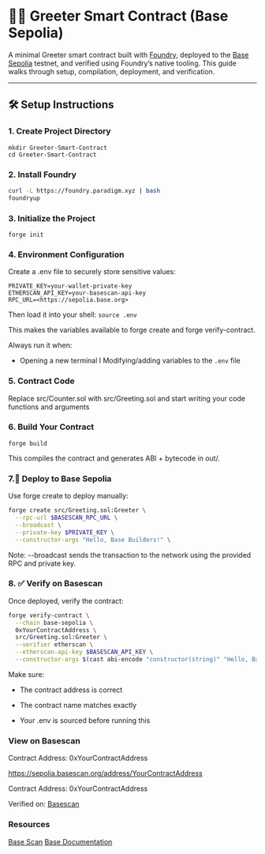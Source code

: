 # 👋🏻 Greeter Smart Contract (Base Sepolia)

A minimal Greeter smart contract built with [Foundry](https://book.getfoundry.sh/), deployed to the [Base Sepolia](https://sepolia.basescan.org/) testnet, and verified using Foundry’s native tooling. This guide walks through setup, compilation, deployment, and verification.

---

## 🛠️ Setup Instructions

### 1. Create Project Directory

```
mkdir Greeter-Smart-Contract
cd Greeter-Smart-Contract
```




### 2. Install Foundry

```bash
curl -L https://foundry.paradigm.xyz | bash
foundryup
```
### 3. Initialize the Project

```
forge init
```


### 4. Environment Configuration

Create a .env file to securely store sensitive values:
```
PRIVATE_KEY=your-wallet-private-key
ETHERSCAN_API_KEY=your-basescan-api-key
RPC_URL=<https://sepolia.base.org>
```

Then load it into your shell:
`source .env`

This makes the variables available to forge create and forge verify-contract.

Always run it when:
* Opening a new terminal
I Modifying/adding variables to the `.env` file

### 5. Contract Code 

Replace src/Counter.sol with src/Greeting.sol and start writing your code functions and arguments


### 6. Build Your Contract

```
forge build
```

This compiles the contract and generates ABI + bytecode in out/.


### 7.🚀 Deploy to Base Sepolia

Use forge create to deploy manually:

```bash
forge create src/Greeting.sol:Greeter \
  --rpc-url $BASESCAN_RPC_URL \
  --broadcast \
  --private-key $PRIVATE_KEY \
  --constructor-args "Hello, Base Builders!" \
```
Note: --broadcast sends the transaction to the network using the provided RPC and private key.

### 8. ✅ Verify on Basescan
Once deployed, verify the contract:

```bash
forge verify-contract \
  --chain base-sepolia \
  0xYourContractAddress \
  src/Greeting.sol:Greeter \
  --verifier etherscan \
  --etherscan-api-key $BASESCAN_API_KEY \
  --constructor-args $(cast abi-encode "constructor(string)" "Hello, Base Builders!")

```
Make sure:

* The contract address is correct

* The contract name matches exactly

* Your .env is sourced before running this



### View on Basescan

Contract Address: 0xYourContractAddress

<https://sepolia.basescan.org/address/YourContractAddress>

Contract Address: 0xYourContractAddress

Verified on: [Basescan](https://sepolia.basescan.org/)

### Resources

[Base Scan](https://sepolia.basescan.org/)
[Base Documentation](https://docs.base.org/learn/foundry/deploy-with-foundry)